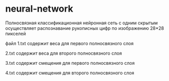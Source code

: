 # neural-network
Полносвязная классификационная нейронная сеть с одним скрытым осуществляет распознавание рукописных цифр по изображению 28*28 пикселей

файл 1.txt содержит веса для первого полносвязного слоя

2.txt содержит веса для второго полносвязного слоя

3.txt содержит смещения для первого полносвязного слоя

4.txt содержит смещения для второго полносвязного слоя
